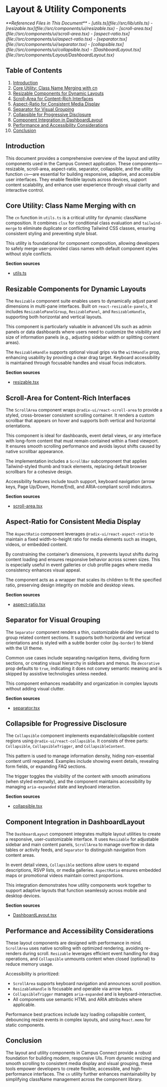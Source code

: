 # Layout & Utility Components

<cite>
**Referenced Files in This Document**   
- [utils.ts](file://src/lib/utils.ts)
- [resizable.tsx](file://src/components/ui/resizable.tsx)
- [scroll-area.tsx](file://src/components/ui/scroll-area.tsx)
- [aspect-ratio.tsx](file://src/components/ui/aspect-ratio.tsx)
- [separator.tsx](file://src/components/ui/separator.tsx)
- [collapsible.tsx](file://src/components/ui/collapsible.tsx)
- [DashboardLayout.tsx](file://src/components/Layout/DashboardLayout.tsx)
</cite>

## Table of Contents
1. [Introduction](#introduction)
2. [Core Utility: Class Name Merging with cn](#core-utility-class-name-merging-with-cn)
3. [Resizable Components for Dynamic Layouts](#resizable-components-for-dynamic-layouts)
4. [Scroll-Area for Content-Rich Interfaces](#scroll-area-for-content-rich-interfaces)
5. [Aspect-Ratio for Consistent Media Display](#aspect-ratio-for-consistent-media-display)
6. [Separator for Visual Grouping](#separator-for-visual-grouping)
7. [Collapsible for Progressive Disclosure](#collapsible-for-progressive-disclosure)
8. [Component Integration in DashboardLayout](#component-integration-in-dashboardlayout)
9. [Performance and Accessibility Considerations](#performance-and-accessibility-considerations)
10. [Conclusion](#conclusion)

## Introduction
This document provides a comprehensive overview of the layout and utility components used in the Campus Connect application. These components—resizable, scroll-area, aspect-ratio, separator, collapsible, and the utility function `cn`—are essential for building responsive, adaptive, and accessible user interfaces. They enable flexible layouts across devices, support content scalability, and enhance user experience through visual clarity and interactive control.

## Core Utility: Class Name Merging with cn

The `cn` function in `utils.ts` is a critical utility for dynamic className composition. It combines `clsx` for conditional class evaluation and `tailwind-merge` to eliminate duplicate or conflicting Tailwind CSS classes, ensuring consistent styling and preventing style bloat.

This utility is foundational for component composition, allowing developers to safely merge user-provided class names with default component styles without style conflicts.

**Section sources**
- [utils.ts](file://src/lib/utils.ts#L1-L7)

## Resizable Components for Dynamic Layouts

The `Resizable` component suite enables users to dynamically adjust panel dimensions in multi-pane interfaces. Built on `react-resizable-panels`, it includes `ResizablePanelGroup`, `ResizablePanel`, and `ResizableHandle`, supporting both horizontal and vertical layouts.

This component is particularly valuable in advanced UIs such as admin panels or data dashboards where users need to customize the visibility and size of information panels (e.g., adjusting sidebar width or splitting content areas).

The `ResizableHandle` supports optional visual grips via the `withHandle` prop, enhancing usability by providing a clear drag target. Keyboard accessibility is maintained through focusable handles and visual focus indicators.

**Section sources**
- [resizable.tsx](file://src/components/ui/resizable.tsx#L1-L38)

## Scroll-Area for Content-Rich Interfaces

The `ScrollArea` component wraps `@radix-ui/react-scroll-area` to provide a styled, cross-browser consistent scrolling container. It renders a custom scrollbar that appears on hover and supports both vertical and horizontal orientations.

This component is ideal for dashboards, event detail views, or any interface with long-form content that must remain contained within a fixed viewport. It ensures smooth scrolling performance and avoids layout shifts caused by native scrollbar appearance.

The implementation includes a `ScrollBar` subcomponent that applies Tailwind-styled thumb and track elements, replacing default browser scrollbars for a cohesive design.

Accessibility features include touch support, keyboard navigation (arrow keys, Page Up/Down, Home/End), and ARIA-compliant scroll indicators.

**Section sources**
- [scroll-area.tsx](file://src/components/ui/scroll-area.tsx#L1-L39)

## Aspect-Ratio for Consistent Media Display

The `AspectRatio` component leverages `@radix-ui/react-aspect-ratio` to maintain a fixed width-to-height ratio for media elements such as images, videos, or embedded content.

By constraining the container’s dimensions, it prevents layout shifts during content loading and ensures responsive behavior across screen sizes. This is especially useful in event galleries or club profile pages where media consistency enhances visual appeal.

The component acts as a wrapper that scales its children to fit the specified ratio, preserving design integrity on mobile and desktop views.

**Section sources**
- [aspect-ratio.tsx](file://src/components/ui/aspect-ratio.tsx#L1-L6)

## Separator for Visual Grouping

The `Separator` component renders a thin, customizable divider line used to group related content sections. It supports both horizontal and vertical orientations and is styled with a subtle border color (`bg-border`) to blend with the UI theme.

Common use cases include separating navigation items, dividing form sections, or creating visual hierarchy in sidebars and menus. Its `decorative` prop defaults to `true`, indicating it does not convey semantic meaning and is skipped by assistive technologies unless needed.

This component enhances readability and organization in complex layouts without adding visual clutter.

**Section sources**
- [separator.tsx](file://src/components/ui/separator.tsx#L1-L21)

## Collapsible for Progressive Disclosure

The `Collapsible` component implements expandable/collapsible content regions using `@radix-ui/react-collapsible`. It consists of three parts: `Collapsible`, `CollapsibleTrigger`, and `CollapsibleContent`.

This pattern is used to manage information density, hiding non-essential content until requested. Examples include showing event details, revealing form fields, or expanding FAQ sections.

The trigger toggles the visibility of the content with smooth animations (when styled externally), and the component maintains accessibility by managing `aria-expanded` state and keyboard interaction.

**Section sources**
- [collapsible.tsx](file://src/components/ui/collapsible.tsx#L1-L10)

## Component Integration in DashboardLayout

The `DashboardLayout` component integrates multiple layout utilities to create a responsive, user-customizable interface. It uses `Resizable` for adjustable sidebar and main content panels, `ScrollArea` to manage overflow in data tables or activity feeds, and `Separator` to distinguish navigation from content areas.

In event detail views, `Collapsible` sections allow users to expand descriptions, RSVP lists, or media galleries. `AspectRatio` ensures embedded maps or promotional videos maintain correct proportions.

This integration demonstrates how utility components work together to support adaptive layouts that function seamlessly across mobile and desktop devices.

**Section sources**
- [DashboardLayout.tsx](file://src/components/Layout/DashboardLayout.tsx#L1-L100)

## Performance and Accessibility Considerations

These layout components are designed with performance in mind. `ScrollArea` uses native scrolling with optimized rendering, avoiding re-renders during scroll. `Resizable` leverages efficient event handling for drag operations, and `Collapsible` unmounts content when closed (optional) to reduce memory usage.

Accessibility is prioritized:
- `ScrollArea` supports keyboard navigation and announces scroll position.
- `ResizableHandle` is focusable and operable via arrow keys.
- `CollapsibleTrigger` manages `aria-expanded` and is keyboard-interactive.
- All components use semantic HTML and ARIA attributes where applicable.

Performance best practices include lazy loading collapsible content, debouncing resize events in complex layouts, and using `React.memo` for static components.

## Conclusion

The layout and utility components in Campus Connect provide a robust foundation for building modern, responsive UIs. From dynamic resizing and smooth scrolling to consistent media display and visual grouping, these tools empower developers to create flexible, accessible, and high-performance interfaces. The `cn` utility further enhances maintainability by simplifying className management across the component library.